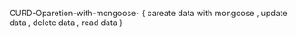 CURD-Oparetion-with-mongoose- { careate data with mongoose , 
update data , delete data , read data }

